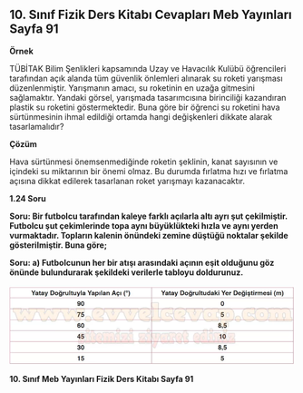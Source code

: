 ## 10. Sınıf Fizik Ders Kitabı Cevapları Meb Yayınları Sayfa 91

**Örnek**

TÜBİTAK Bilim Şenlikleri kapsamında Uzay ve Havacılık Kulübü öğrencileri tarafından açık alanda tüm güvenlik önlemleri alınarak su roketi yarışması düzenlenmiştir. Yarışmanın amacı, su roketinin en uzağa gitmesini sağlamaktır. Yandaki görsel, yarışmada tasarımcısına birinciliği kazandıran plastik su roketini göstermektedir. Buna göre bir öğrenci su roketini hava sürtünmesinin ihmal edildiği ortamda hangi değişkenleri dikkate alarak tasarlamalıdır?

**Çözüm**

Hava sürtünmesi önemsenmediğinde roketin şeklinin, kanat sayısının ve içindeki su miktarının bir önemi olmaz. Bu durumda fırlatma hızı ve fırlatma açısına dikkat edilerek tasarlanan roket yarışmayı kazanacaktır.

**1.24 Soru**

**Soru: Bir futbolcu tarafından kaleye farklı açılarla altı ayrı şut çekilmiştir. Futbolcu şut çekimlerinde topa aynı büyüklükteki hızla ve aynı yerden vurmaktadır. Topların kalenin önündeki zemine düştüğü noktalar şekilde gösterilmiştir. Buna göre;**

**Soru: a) Futbolcunun her bir atışı arasındaki açının eşit olduğunu göz önünde bulundurarak şekildeki verilerle tabloyu doldurunuz.**

![](./image1.webp)

**10. Sınıf Meb Yayınları Fizik Ders Kitabı Sayfa 91**